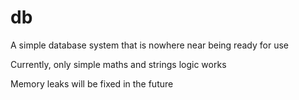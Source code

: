 # db

A simple database system that is nowhere near being ready for use

Currently, only simple maths and strings logic works

Memory leaks will be fixed in the future
